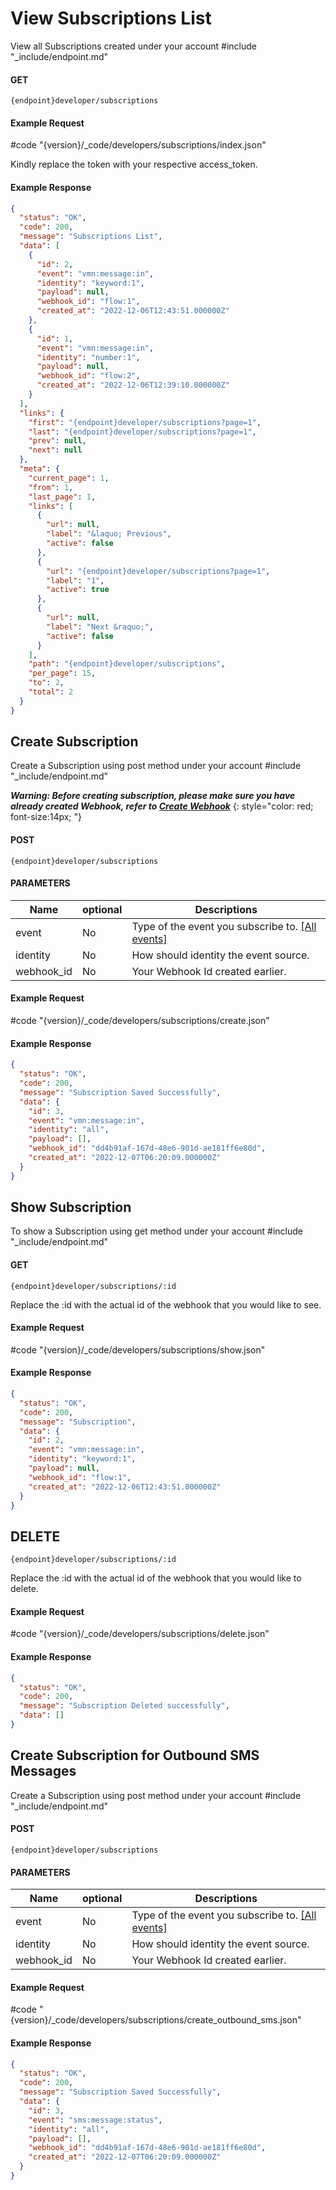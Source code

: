 # View Subscriptions List

View all Subscriptions created under your account
#include "_include/endpoint.md"

#### GET

```
{endpoint}developer/subscriptions
```

#### Example Request

#code "{version}/_code/developers/subscriptions/index.json"

Kindly replace the token with your respective access_token.

#### Example Response

```json
{
  "status": "OK",
  "code": 200,
  "message": "Subscriptions List",
  "data": [
    {
      "id": 2,
      "event": "vmn:message:in",
      "identity": "keyword:1",
      "payload": null,
      "webhook_id": "flow:1",
      "created_at": "2022-12-06T12:43:51.000000Z"
    },
    {
      "id": 1,
      "event": "vmn:message:in",
      "identity": "number:1",
      "payload": null,
      "webhook_id": "flow:2",
      "created_at": "2022-12-06T12:39:10.000000Z"
    }
  ],
  "links": {
    "first": "{endpoint}developer/subscriptions?page=1",
    "last": "{endpoint}developer/subscriptions?page=1",
    "prev": null,
    "next": null
  },
  "meta": {
    "current_page": 1,
    "from": 1,
    "last_page": 1,
    "links": [
      {
        "url": null,
        "label": "&laquo; Previous",
        "active": false
      },
      {
        "url": "{endpoint}developer/subscriptions?page=1",
        "label": "1",
        "active": true
      },
      {
        "url": null,
        "label": "Next &raquo;",
        "active": false
      }
    ],
    "path": "{endpoint}developer/subscriptions",
    "per_page": 15,
    "to": 2,
    "total": 2
  }
}
```

## Create Subscription

Create a Subscription using post method under your account
#include "_include/endpoint.md"

___Warning: Before creating subscription, please make sure you have already created Webhook, refer to [Create Webhook](/docs/{version}/webhook#content-create-webhook)___
{: style="color: red; font-size:14px; "}

#### POST

```
{endpoint}developer/subscriptions
```

#### PARAMETERS

| Name       | optional | Descriptions                          |
| ---------- | -------- | ------------------------------------- |
| event      | No       | Type of the event you subscribe to. [[All events]](/docs/{version}/event)   |
| identity   | No       | How should identity the event source. |
| webhook_id | No       | Your Webhook Id created earlier. |

#### Example Request

#code "{version}/_code/developers/subscriptions/create.json"

#### Example Response

```json
{
  "status": "OK",
  "code": 200,
  "message": "Subscription Saved Successfully",
  "data": {
    "id": 3,
    "event": "vmn:message:in",
    "identity": "all",
    "payload": [],
    "webhook_id": "dd4b91af-167d-48e6-901d-ae181ff6e80d",
    "created_at": "2022-12-07T06:20:09.000000Z"
  }
}
```

## Show Subscription

To show a Subscription using get method under your account
#include "_include/endpoint.md"

#### GET

```
{endpoint}developer/subscriptions/:id
```

Replace the :id with the actual id of the webhook that you would like to see.

#### Example Request

#code "{version}/_code/developers/subscriptions/show.json"

#### Example Response

```json
{
  "status": "OK",
  "code": 200,
  "message": "Subscription",
  "data": {
    "id": 2,
    "event": "vmn:message:in",
    "identity": "keyword:1",
    "payload": null,
    "webhook_id": "flow:1",
    "created_at": "2022-12-06T12:43:51.000000Z"
  }
}
```

## DELETE

```
{endpoint}developer/subscriptions/:id
```

Replace the :id with the actual id of the webhook that you would like to delete.

#### Example Request

#code "{version}/_code/developers/subscriptions/delete.json"

#### Example Response

```json
{
  "status": "OK",
  "code": 200,
  "message": "Subscription Deleted successfully",
  "data": []
}
```

## Create Subscription for Outbound SMS Messages

Create a Subscription using post method under your account
#include "_include/endpoint.md"

#### POST

```
{endpoint}developer/subscriptions
```

#### PARAMETERS

| Name       | optional | Descriptions                          |
| ---------- | -------- | ------------------------------------- |
| event      | No       | Type of the event you subscribe to. [[All events]](/docs/{version}/event)   |
| identity   | No       | How should identity the event source. |
| webhook_id | No       | Your Webhook Id created earlier. |

#### Example Request

#code "{version}/_code/developers/subscriptions/create_outbound_sms.json"

#### Example Response

```json
{
  "status": "OK",
  "code": 200,
  "message": "Subscription Saved Successfully",
  "data": {
    "id": 3,
    "event": "sms:message:status",
    "identity": "all",
    "payload": [],
    "webhook_id": "dd4b91af-167d-48e6-901d-ae181ff6e80d",
    "created_at": "2022-12-07T06:20:09.000000Z"
  }
}
```
